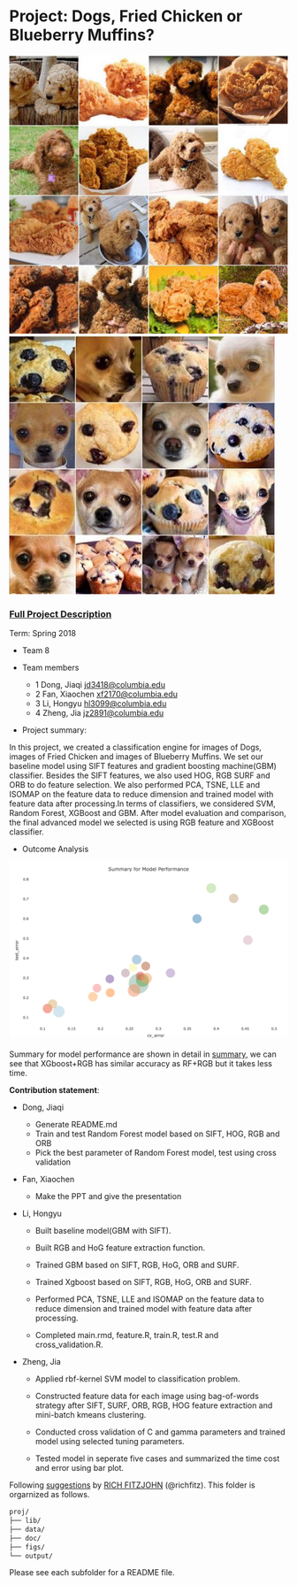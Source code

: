 # Project: Dogs, Fried Chicken or Blueberry Muffins?
![image](figs/chicken.jpg)
![image](figs/muffin.jpg)

### [Full Project Description](doc/project3_desc.md)

Term: Spring 2018

+ Team 8
+ Team members
	+ 1 Dong, Jiaqi jd3418@columbia.edu
	+ 2 Fan, Xiaochen xf2170@columbia.edu 
	+ 3 Li, Hongyu hl3099@columbia.edu
	+ 4 Zheng, Jia jz2891@columbia.edu

+ Project summary:    
  
In this project, we created a classification engine for images of Dogs, images of Fried Chicken and images of Blueberry Muffins. We set our baseline model using SIFT features and gradient boosting machine(GBM) classifier. Besides the SIFT features, we also used HOG, RGB SURF and ORB to do feature selection. We also performed PCA, TSNE, LLE and ISOMAP on the feature data to reduce dimension and trained model with feature data after processing.In terms of classifiers, we considered SVM, Random Forest, XGBoost and GBM. After model evaluation and comparison, the final advanced model we selected is using RGB feature and XGBoost classifier. 

+ Outcome Analysis  
  

![image](figs/summary.png)
     
 Summary for model performance are shown in detail in [summary](http://www.columbia.edu/~hl3099/summary.html), we can see that XGboost+RGB has similar accuracy as RF+RGB but it takes less time.

 	
**Contribution statement**:

+ Dong, Jiaqi
             
	+ Generate README.md
	+ Train and test Random Forest model based on SIFT, HOG, RGB and ORB 
	+ Pick the best parameter of Random Forest model, test using cross validation
         
+ Fan, Xiaochen          

	+ Make the PPT and give the presentation
	
+ Li, Hongyu 	

	+ Built baseline model(GBM with SIFT).
	
	+ Built RGB and HoG feature extraction function.

	+ Trained GBM based on SIFT, RGB, HoG, ORB and SURF.
	
	+ Trained Xgboost based on SIFT, RGB, HoG, ORB and SURF.
	
	+ Performed PCA, TSNE, LLE and ISOMAP on the feature data to reduce dimension 
        and trained model with feature data after processing.
        
	+ Completed main.rmd, feature.R, train.R, test.R and cross_validation.R.
	
+ Zheng, Jia 
        
	+ Applied rbf-kernel SVM model to classification problem. 
	
	+ Constructed feature data for each image using bag-of-words strategy after SIFT, SURF, ORB, RGB, HOG feature extraction and mini-batch kmeans clustering. 
	
	+ Conducted cross validation of C and gamma parameters and trained model using selected tuning parameters. 
	
	+ Tested model in seperate five cases and summarized the time cost and error using bar plot.


Following [suggestions](http://nicercode.github.io/blog/2013-04-05-projects/) by [RICH FITZJOHN](http://nicercode.github.io/about/#Team) (@richfitz). This folder is orgarnized as follows.

```
proj/
├── lib/
├── data/
├── doc/
├── figs/
└── output/
```

Please see each subfolder for a README file.
